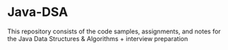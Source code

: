 # Java-DSA
This repository consists of the code samples, assignments, and notes for the Java Data Structures &amp; Algorithms + interview preparation
